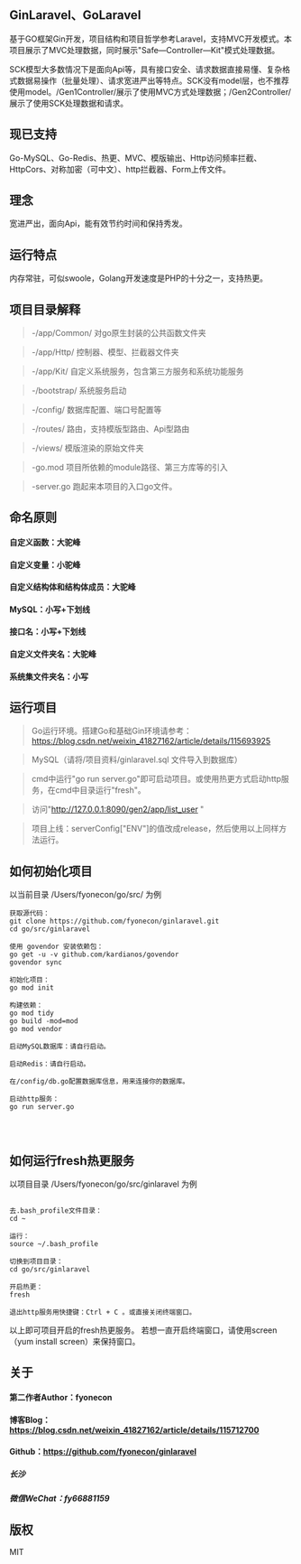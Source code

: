 ## GinLaravel、GoLaravel
基于GO框架Gin开发，项目结构和项目哲学参考Laravel，支持MVC开发模式。本项目展示了MVC处理数据，同时展示"Safe—Controller—Kit"模式处理数据。

SCK模型大多数情况下是面向Api等，具有接口安全、请求数据直接易懂、复杂格式数据易操作（批量处理）、请求宽进严出等特点。SCK没有model层，也不推荐使用model。/Gen1Controller/展示了使用MVC方式处理数据；/Gen2Controller/展示了使用SCK处理数据和请求。

## 现已支持
Go-MySQL、Go-Redis、热更、MVC、模版输出、Http访问频率拦截、HttpCors、对称加密（可中文）、http拦截器、Form上传文件。

## 理念
宽进严出，面向Api，能有效节约时间和保持秀发。

## 运行特点
内存常驻，可似swoole，Golang开发速度是PHP的十分之一，支持热更。

## 项目目录解释
> -/app/Common/ 对go原生封装的公共函数文件夹

> -/app/Http/ 控制器、模型、拦截器文件夹

> -/app/Kit/ 自定义系统服务，包含第三方服务和系统功能服务

> -/bootstrap/ 系统服务启动

> -/config/ 数据库配置、端口号配置等

> -/routes/ 路由，支持模版型路由、Api型路由

> -/views/ 模版渲染的原始文件夹

> -go.mod 项目所依赖的module路径、第三方库等的引入

> -server.go 跑起来本项目的入口go文件。

## 命名原则
#### 自定义函数：大驼峰
#### 自定义变量：小驼峰
#### 自定义结构体和结构体成员：大驼峰
#### MySQL：小写+下划线
#### 接口名：小写+下划线
#### 自定义文件夹名：大驼峰
#### 系统集文件夹名：小写

## 运行项目
>Go运行环境。搭建Go和基础Gin环境请参考：https://blog.csdn.net/weixin_41827162/article/details/115693925

> MySQL（请将/项目资料/ginlaravel.sql 文件导入到数据库）

> cmd中运行"go run server.go"即可启动项目。或使用热更方式启动http服务，在cmd中目录运行"fresh"。

> 访问"http://127.0.0.1:8090/gen2/app/list_user "

> 项目上线：serverConfig["ENV"]的值改成release，然后使用以上同样方法运行。

## 如何初始化项目
以当前目录 /Users/fyonecon/go/src/ 为例
```sybase
获取源代码：
git clone https://github.com/fyonecon/ginlaravel.git
cd go/src/ginlaravel

使用 govendor 安装依赖包：
go get -u -v github.com/kardianos/govendor
govendor sync

初始化项目：
go mod init

构建依赖：
go mod tidy
go build -mod=mod
go mod vendor

启动MySQL数据库：请自行启动。
    
启动Redis：请自行启动。

在/config/db.go配置数据库信息，用来连接你的数据库。

启动http服务：
go run server.go




```

## 如何运行fresh热更服务
以项目目录 /Users/fyonecon/go/src/ginlaravel 为例
```sybase

去.bash_profile文件目录：
cd ~

运行：
source ~/.bash_profile

切换到项目目录：
cd go/src/ginlaravel

开启热更：
fresh

退出http服务用快捷键：Ctrl + C 。或直接关闭终端窗口。

```
以上即可项目开启的fresh热更服务。
若想一直开启终端窗口，请使用screen（yum install screen）来保持窗口。

## 关于
#### 第二作者Author：fyonecon
#### 博客Blog：https://blog.csdn.net/weixin_41827162/article/details/115712700
#### Github：https://github.com/fyonecon/ginlaravel
##### 长沙
##### 微信WeChat：fy66881159

## 版权
MIT